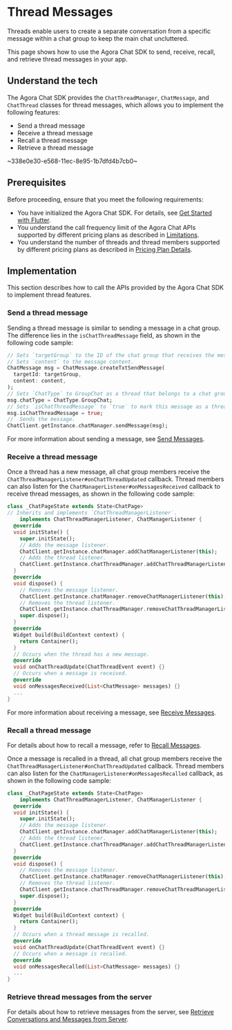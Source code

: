 # Thread Messages

Threads enable users to create a separate conversation from a specific message within a chat group to keep the main chat uncluttered.

This page shows how to use the Agora Chat SDK to send, receive, recall, and retrieve thread messages in your app.

## Understand the tech

The Agora Chat SDK provides the `ChatThreadManager`, `ChatMessage`, and `ChatThread` classes for thread messages, which allows you to implement the following features:

- Send a thread message
- Receive a thread message
- Recall a thread message
- Retrieve a thread message

~338e0e30-e568-11ec-8e95-1b7dfd4b7cb0~

## Prerequisites

Before proceeding, ensure that you meet the following requirements:

- You have initialized the Agora Chat SDK. For details, see [Get Started with Flutter](./agora_chat_get_started_flutter).
- You understand the call frequency limit of the Agora Chat APIs supported by different pricing plans as described in [Limitations](./agora_chat_limitation).
- You understand the number of threads and thread members supported by different pricing plans as described in [Pricing Plan Details](./agora_chat_plan).

## Implementation

This section describes how to call the APIs provided by the Agora Chat SDK to implement thread features.

### Send a thread message

Sending a thread message is similar to sending a message in a chat group. The difference lies in the `isChatThreadMessage` field, as shown in the following code sample:

```dart
// Sets `targetGroup` to the ID of the chat group that receives the message.
// Sets `content` to the message content.
ChatMessage msg = ChatMessage.createTxtSendMessage(
  targetId: targetGroup,
  content: content,
);
// Sets `ChatType` to GroupChat as a thread that belongs to a chat group.
msg.chatType = ChatType.GroupChat;
// Sets `isChatThreadMessage` to `true` to mark this message as a thread message.
msg.isChatThreadMessage = true;
//  Sends the message.
ChatClient.getInstance.chatManager.sendMessage(msg);
```

For more information about sending a message, see [Send Messages](./agora_chat_send_receive_message_flutter#send-a-message).

### Receive a thread message

Once a thread has a new message, all chat group members receive the `ChatThreadManagerListener#onChatThreadUpdated` callback. Thread members can also listen for the `ChatManagerListener#onMessagesReceived` callback to receive thread messages, as shown in the following code sample:

```dart
class _ChatPageState extends State<ChatPage>
// Inherits and implements `ChatThreadManagerListener`.
    implements ChatThreadManagerListener, ChatManagerListener {
  @override
  void initState() {
    super.initState();
    // Adds the message listener.
    ChatClient.getInstance.chatManager.addChatManagerListener(this);
    // Adds the thread listener.
    ChatClient.getInstance.chatThreadManager.addChatThreadManagerListener(this);
  }
  @override
  void dispose() {
    // Removes the message listener.
    ChatClient.getInstance.chatManager.removeChatManagerListener(this);
    // Removes the thread listener.
    ChatClient.getInstance.chatThreadManager.removeChatThreadManagerListener(this);
    super.dispose();
  }
  @override
  Widget build(BuildContext context) {
    return Container();
  }
  // Occurs when the thread has a new message.
  @override
  void onChatThreadUpdate(ChatThreadEvent event) {}
  // Occurs when a message is received.
  @override
  void onMessagesReceived(List<ChatMessage> messages) {}
  ...
}
```

For more information about receiving a message, see [Receive Messages](./agora_chat_send_receive_message_flutter#receive-the-message).

### Recall a thread message

For details about how to recall a message, refer to [Recall Messages](./agora_chat_send_receive_message_flutter#recall-a-message).

Once a message is recalled in a thread, all chat group members receive the `ChatThreadManagerListener#onChatThreadUpdated` callback. Thread members can also listen for the `ChatManagerListener#onMessagesRecalled` callback, as shown in the following code sample:

```dart
class _ChatPageState extends State<ChatPage>
    implements ChatThreadManagerListener, ChatManagerListener {
  @override
  void initState() {
    super.initState();
    // Adds the message listener.
    ChatClient.getInstance.chatManager.addChatManagerListener(this);
    // Adds the thread listener.
    ChatClient.getInstance.chatThreadManager.addChatThreadManagerListener(this);
  }
  @override
  void dispose() {
    // Removes the message listener.
    ChatClient.getInstance.chatManager.removeChatManagerListener(this);
    // Removes the thread listener.
    ChatClient.getInstance.chatThreadManager.removeChatThreadManagerListener(this);
    super.dispose();
  }
  @override
  Widget build(BuildContext context) {
    return Container();
  }
  // Occurs when a thread message is recalled.
  @override
  void onChatThreadUpdate(ChatThreadEvent event) {}
  // Occurs when a message is recalled.
  @override
  void onMessagesRecalled(List<ChatMessage> messages) {}
  ...
}
```

### Retrieve thread messages from the server

For details about how to retrieve messages from the server, see [Retrieve Conversations and Messages from Server](./agora_chat_retrieve_message_flutter).